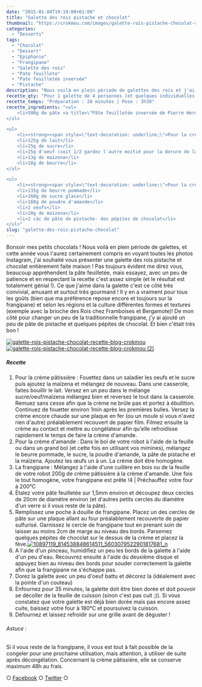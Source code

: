 ```yaml
---
date: "2015-01-04T19:19:00+01:00"
title: "Galette des rois pistache et chocolat"
thumbnail: "https://crokmou.com/images/galette-rois-pistache-chocolat-recette-blog-crokmou-1.jpg"
categories:
  - "Desserts"
tags:
  - "Chocolat"
  - "Dessert"
  - "Epiphanie"
  - "Frangipane"
  - "Galette des rois"
  - "Pate feuillete"
  - "Pate feuilletée inversée"
  - "Pistache"
description: "Nous voilà en plein période de galettes des rois et j'ai souhaité vous présenter une galette des rois pistache et chocolat entièrement faite maison !"
recette_qty: "Pour 1 galette de 4 personnes (et quelques individuelles)"
recette_temps: "Préparation : 20 minutes | Pose : 3h30"
recette_ingredients: "<ul>
	<li>500g de pâte <a title=\"Pâte feuilletée inversée de Pierre Hermé\" href=\"http://gbre.cepegra-labs.be/crokmou/pate-feuilletee-inversee-de-pierre-herme/\">feuilletée inversée</a></li>
</ul>

<ul>
	<li><strong><span style=\"text-decoration: underline;\">Pour la crème pâtissière :</span></strong></li>
	<li>125g de lait</li>
	<li>25g de sucre</li>
	<li>25g d'oeuf (soit 1/2 gardez l'autre moitié pour la dorure de la galette)</li>
	<li>13g de maïzena</li>
	<li>18g de beurre</li>
</ul>

<ul>
	<li><strong><span style=\"text-decoration: underline;\">Pour la crème d'amande à la pistache :</span></strong></li>
	<li>135g de beurre pommade</li>
	<li>160g de sucre glace</li>
	<li>160g de poudre d'amande</li>
	<li>2 oeufs</li>
	<li>20g de maïzena</li>
	<li>2 càc de pâte de pistache- des pépites de chocolat</li>
</ul>"
slug: "galette-des-rois-pistache-chocolat"
---
```


Bonsoir mes petits chocolats ! Nous voilà en plein période de galettes, et cette année vous l'aurez certainement compris en voyant toutes les photos Instagram, j'ai souhaité vous présenter une galette des rois pistache et chocolat entièrement faite maison ! Pas toujours évident me direz vous, beaucoup appréhendent la pâte feuilletée, mais essayez, avec un peu de patience et en respectant la recette c'est assez simple (et le résultat est totalement génial !). Ce que j'aime dans la galette c'est ce côté très convivial, amusant et surtout très gourmand ! Il y en a vraiment pour tous les goûts (bien que ma préférence repose encore et toujours sur la frangipane) et selon les régions et la culture différentes formes et textures (exemple avec la brioche des Rois chez Framboises et Bergamote)! De mon côté pour changer un peu de la traditionnelle frangipane, j'y ai ajouté un peu de pâte de pistache et quelques pépites de chocolat. Et bien c'était très bon !

[![galette-rois-pistache-chocolat-recette-blog-crokmou](https://crokmou.com/images/galette-rois-pistache-chocolat-recette-blog-crokmou.jpg)](http://www.crokmou.com/wp-content/uploads/2015/03/galette-rois-pistache-chocolat-recette-blog-crokmou.jpg) [![galette-rois-pistache-chocolat-recette-blog-crokmou (2)](https://crokmou.com/images/galette-rois-pistache-chocolat-recette-blog-crokmou-2.jpg)](http://www.crokmou.com/wp-content/uploads/2015/03/galette-rois-pistache-chocolat-recette-blog-crokmou-2.jpg)

##### Recette

1.  Pour la crème pâtissière : Fouettez dans un saladier les oeufs et le sucre puis ajoutez la maïzena et mélangez de nouveau. Dans une casserole, faites bouillir le lait. Versez en un peu dans le mélange sucre/oeuf/maïzena mélangez bien et reversez le tout dans la casserole. Remuez sans cesse afin que la crème ne brûle pas et portez à ébullition. Continuez de fouetter environ 1min après les premières bulles. Versez la crème encore chaude sur une plaque en fer (ou un moule si vous n'avez rien d'autre) préalablement recouvert de papier film. Filmez ensuite la crème au contact et mettre au congélateur afin qu'elle refroidisse rapidement le temps de faire la crème d'amande.
2.  Pour la crème d'amande : Dans le bol de votre robot à l'aide de la feuille ou dans un grand bol (et cette fois en utilisant vos mimines), mélangez le beurre pommade, le sucre, la poudre d'amande, la pâte de pistache et la maïzena. Ajoutez les œufs un à un. La crème doit être homogène.
3.  La frangipane : Mélangez à l'aide d'une cuillère en bois ou de la feuille de votre robot 200g de crème pâtissière à la crème d'amande. Une fois le tout homogène, votre frangipane est prête !4 | Préchauffez votre four à 200°C
4.  Étalez votre pâte feuilletée sur 1,5mm environ et découpez deux cercles de 20cm de diamètre environ (et d'autres petits cercles du diamètre d'un verre si il vous reste de la pâte).
5.  Remplissez une poche à douille de frangipane. Placez un des cercles de pâte sur une plaque allant au four préalablement recouverte de papier sulfurisé. Garnissez le cercle de frangipane tout en prenant soin de laisser au moins 2cm de marge au niveau des bords. Parsemez quelques pépites de chocolat sur le dessus de la crème et placez la fève.[![10897119_814538848614511_5603079522901817681_n](https://crokmou.com/images/10897119_814538848614511_5603079522901817681_n.jpg)](http://www.crokmou.com/wp-content/uploads/2015/01/10897119_814538848614511_5603079522901817681_n.jpg)
6.  A l'aide d'un pinceau, humidifiez un peu les bords de la galette à l'aide d'un peu d'eau. Recouvrez ensuite à l'aide du deuxième disque et appuyez bien au niveau des bords pour souder correctement la galette afin que la frangipane ne s'échappe pas.
7.  Dorez la galette avec un peu d'oeuf battu et décorez la (idéalement avec la pointe d'un couteau)
8.  Enfournez pour 35 minutes, la galette doit être bien dorée et doit pouvoir se décoller de la feuille de cuisson (sinon c'est pas cuit ;)). Si vous constatez que votre galette est déjà bien dorée mais pas encore assez cuite, baissez votre four à 180°C et poursuivez la cuisson.
9.  Défournez et laissez refroidir sur une grille avant de déguster !

###### Astuce :

Si il vous reste de la frangipane, il vous est tout à fait possible de la congeler pour une prochaine utilisation, mais attention, à utiliser de suite après décongélation. Concernant la crème pâtissière, elle se conserve maximum 48h au frais.

○ [Facebook](https://www.facebook.com/crokmou.blog) ○ [Twitter](https://twitter.com/Crokmou) ○